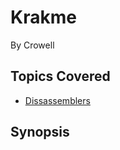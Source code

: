 # Krakme

By Crowell




## Topics Covered

- [Dissassemblers](/reverse-engineering/what-are-disassemblers/)
## Synopsis

